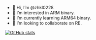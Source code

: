 - 👋 Hi, I’m @zhkl0228
- 👀 I’m interested in ARM binary.
- 🌱 I’m currently learning ARM64 binary.
- 💞️ I’m looking to collaborate on RE.

[![GitHub stats](https://github-readme-stats.vercel.app/api?username=zhkl0228&show_icons=true&count_private=true&theme=transparent&hide_title=true&include_all_commits=true&hide=contribs)](https://github.com/anuraghazra/github-readme-stats)
